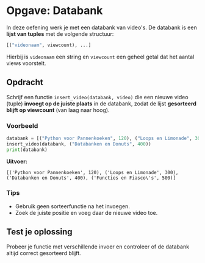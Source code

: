 # Opgave: Databank

In deze oefening werk je met een databank van video's. De databank is een **lijst van tuples** met de volgende structuur:

```python
[("videonaam", viewcount), ...]
```

Hierbij is `videonaam` een string en `viewcount` een geheel getal dat het aantal views voorstelt.

## Opdracht

Schrijf een functie `insert_video(databank, video)` die een nieuwe video (tuple) **invoegt op de juiste plaats** in de databank, zodat de lijst **gesorteerd blijft op viewcount** (van laag naar hoog).

### Voorbeeld

```python
databank = [("Python voor Pannenkoeken", 120), ("Loops en Limonade", 300), ("Functies en Fiasco's", 500)]
insert_video(databank, ("Databanken en Donuts", 400))
print(databank)
```

**Uitvoer:**

```
[('Python voor Pannenkoeken', 120), ('Loops en Limonade', 300), ('Databanken en Donuts', 400), ('Functies en Fiasco\'s', 500)]
```

### Tips

- Gebruik geen sorteerfunctie na het invoegen.
- Zoek de juiste positie en voeg daar de nieuwe video toe.

## Test je oplossing

Probeer je functie met verschillende invoer en controleer of de databank altijd correct gesorteerd blijft.
